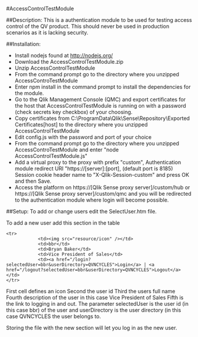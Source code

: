 #AccessControlTestModule

##Description:
This is a authentication module to be used for testing access control of the QV product. This should never be used in production scenarios as it is lacking security.

##Installation:
*	Install nodejs found at http://nodejs.org/
*	Download the AccessControlTestModule.zip
*	Unzip AccessControlTestModule
*	From the command prompt go to the directory where you unzipped AccessControTestModule
*	Enter npm install in the command prompt to install the dependencies for the module.
*	Go to the Qlik Management Console (QMC) and export certificates for the host that AccessControlTestModule is running on with a password (check secrets key checkbox) of your choosing.
*	Copy certificates from C:\ProgramData\Qlik\Sense\Repository\Exported Certificates\[host] to the directory where you unzipped AccessControlTestModule
*	Edit config.js with the password and port of your choice
*	From the command prompt go to the directory where you unzipped AccessControTestModule and enter "node AccessControlTestModule.js"
*	Add a virtual proxy to the proxy with prefix "custom", Authentication module redirect URI "https://[server]:[port], (default port is 8185) Session cookie header name to "X-Qlik-Session-custom" and press OK and then Save.
*	Access the platform on https://[Qlik Sense proxy server]/custom/hub or https://[Qlik Sense proxy server]/custom/qmc and you will be redirected to the authentication module where login will become possible.

##Setup:
To add or change users edit the SelectUser.htm file.

To add a new user add this section in the table
```
<tr>
            <td><img src="resource/icon" /></td>
			<td>bbr</td>
			<td>Bryan Baker</td>
			<td>Vice President of Sales</td>
			<td><a href="/login?selectedUser=bbr&userDirectory=QVNCYCLES">Login</a> | <a href="/logout?selectedUser=bbr&userDirectory=QVNCYCLES">Logout</a></td>
</tr>
```

First cell defines an icon
Second the user id
Third the users full name
Fourth description of the user in this case Vice President of Sales
Fifth is the link to logging in and out. The parameter selectedUser is the user id (in this case bbr) of the user and userDirectory is the user directory (in this case QVNCYCLES the user belongs to.

Storing the file with the new section will let you log in as the new user.
